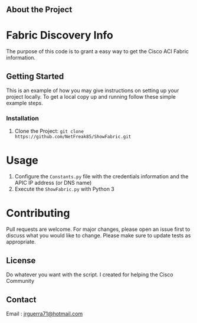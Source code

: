 <!-- ABOUT THE PROJECT -->
## About the Project

Fabric Discovery Info 
=====================

The purpose of this code is to grant a easy way to get the Cisco ACI Fabric information.

<!-- GETTING STARTED -->
## Getting Started

This is an example of how you may give instructions on setting up your project locally.
To get a local copy up and running follow these simple example steps.

### Installation

1.  Clone the Project:
        ``git clone https://github.com/NetFreak85/ShowFabric.git``

Usage
=====

1.  Configure the ``Constants.py`` file with the credentials information and the APIC IP address (or DNS name)
2.  Execute the ``ShowFabric.py`` with Python 3  

Contributing
============

Pull requests are welcome. For major changes, please open an issue first to discuss what you would like to change.
Please make sure to update tests as appropriate.

<!-- LICENSE -->
## License

Do whatever you want with the script. I created for helping the Cisco Community

<!-- CONTACT -->
## Contact

Email : jrguerra71@hotmail.com
